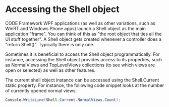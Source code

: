 # Accessing the Shell object

CODE Framework WPF applications (as well as other variations, such as WinRT and Windows Phone apps) launch a Shell object as the main application "frame". You can think of this as "the root object that ties all the UI stuff together". A Shell object gets created whenever a controller does a "return Shell()". Typically there is only one.

Sometimes it is beneficial to access the Shell object programmatically. For instance, accessing the Shell object provides access to its properties, such as NormalViews and TopLevelViews collections (to see which views are open or selected) as well as other features.

The current shell object instance can be accessed using the Shell.Current static property. For instance, the following code snippet looks at the number of currently opened normal views:

```C# 
Console.WriteLine(Shell.Current.NormalViews.Count); 
```